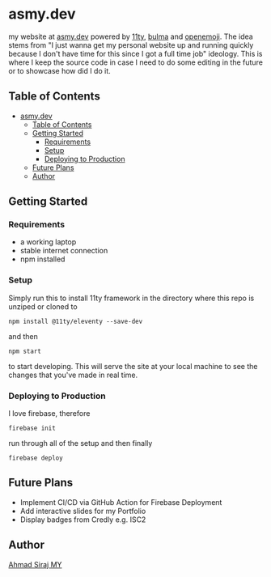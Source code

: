 # asmy.dev

my website at [asmy.dev](https://asmy.dev) powered by [11ty](https://11ty.dev), [bulma](https://bulma.io) and [openemoji](https://openemoji.org). The idea stems from "I just wanna get my personal website up and running quickly because I don't have time for this since I got a full time job" ideology. This is where I keep the source code in case I need to do some editing in the future or to showcase how did I do it.

## Table of Contents
- [asmy.dev](#asmydev)
  - [Table of Contents](#table-of-contents)
  - [Getting Started](#getting-started)
    - [Requirements](#requirements)
    - [Setup](#setup)
    - [Deploying to Production](#deploying-to-production)
  - [Future Plans](#future-plans)
  - [Author](#author)


## Getting Started

### Requirements

- a working laptop
- stable internet connection
- npm installed

### Setup

Simply run this to install 11ty framework in the directory where this repo is unziped or cloned to 
```
npm install @11ty/eleventy --save-dev
```
and then
```
npm start
```
to start developing. This will serve the site at your local machine to see the changes that you've made in real time.

### Deploying to Production

I love firebase, therefore

```
firebase init
```
run through all of the setup and then finally
```
firebase deploy
```

## Future Plans

- Implement CI/CD via GitHub Action for Firebase Deployment
- Add interactive slides for my Portfolio
- Display badges from Credly e.g. ISC2

## Author

[Ahmad Siraj MY](https://linkedin.com/in/asmyio)